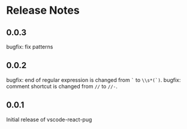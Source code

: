 # Release Notes

## 0.0.3
bugfix: fix patterns

## 0.0.2

bugfix: end of regular expression is changed from `` ` `` to ``\\s*(`)``.
bugfix: comment shortcut is changed from `//` to `//-`. 

## 0.0.1

Initial release of vscode-react-pug
